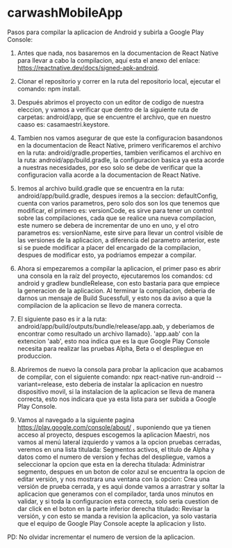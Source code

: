 # carwashMobileApp


Pasos para compilar la aplicacion de Android y subirla a Google Play Console:



1. Antes que nada, nos basaremos en la documentacion de React Native para llevar a cabo la compilacion, aquí esta el anexo del enlace:  https://reactnative.dev/docs/signed-apk-android.




2. Clonar el repositorio y correr en la ruta del repositorio local, ejecutar el comando: npm install.




3. Después abrimos el proyecto con un editor de codigo de nuestra eleccion, y vamos a verificar que dentro de la siguiente ruta de carpetas: android/app, que se encuentre el archivo, que en nuestro caaso es: casamaestri.keystore.




4. Tambien nos vamos asegurar de que este la configuracion basandonos en la documentacion de React Native, primero verificaremos el archivo en la ruta: android/gradle.properties,
tambien verificamos el archivo en la ruta: android/app/build.gradle, la configuracion basica ya esta acorde a nuestras necesidades, por eso solo se debe de verificar que la configuracion valla acorde a la documentacion de React Native.




5. Iremos al archivo build.gradle que se encuentra en la ruta: android/app/build.gradle, despues iremos a la seccion: defaultConfig, cuenta con varios parametros, pero solo dos son los que tenemos que modificar,
el primero es: versionCode, es sirve para tener un control sobre las compilaciones, cada que se realice una nueva compilacion, este numero se debera de incrementar de uno en uno, y el otro parametros es: versionName,
este sirve para llevar un control visible de las versiones de la aplicacion, a diferencia del parametro anterior, este si se puede modificar a placer del encargado de la compilacion, despues de modificar esto, ya podriamos empezar a compilar.




5. Ahora si empezaremos a compilar la aplicacion, el primer paso es abrir una consola en la raíz del proyecto, ejecutaremos los comandos: cd android y gradlew bundleRelease, con esto bastaria para que empiece la generacion de la aplicacion.
Al terminar la compilacion, deberia de darnos un mensaje de Build Sucessfull, y esto nos da aviso a que la compilacion de la aplicacion se llevo de manera correcta.




6. El siguiente paso es ir a la ruta: android/app/build/outputs/bundle/release/app.aab, y deberiamos de encontrar como resultado un archivo llamado}. 'app.aab' con la extencion 'aab', esto noa indica que es la que Google Play Console necesita para
realizar las pruebas Alpha, Beta o el despliegue en produccion.




7. Abriremos de nuevo la consola para probar la aplicacion que acabamos de compilar, con el siguiente comando: npx react-native run-android --variant=release, esto deberia de instalar la aplicacion en nuestro dispositivo movil,
si la instalacion de la aplicacion se lleva de manera correcta, esto nos indicara que ya esta lista para ser subida a Google Play Console.




8. Vamos al navegado a la siguiente pagina https://play.google.com/console/about/ , suponiendo que ya tienen acceso al proyecto, despues escogemos la aplicacion Maestri, nos vamos al menú lateral izquierdo
y vamos a la opcion pruebas cerradas, veremos en una lista titulada: Segmentos activos, el titulo de Alpha y datos como el numero de version y fechas del despliegue, vamos a seleccionar la opcion que esta en la derecha titulada:
Administrar segmento, despues en un boton de color azul se encuentra la opcion de editar versión, y nos mostrara una ventana con la opcion: Crea una versión de prueba cerrada, y es aqui donde vamos a arrastrar y soltar la aplicacion que
generamos con el compilador, tarda unos minutos en validar, y si toda la configuracion esta correcta, solo seria cuestion  de dar click en el boton en la parte  inferior derecha titulado: Revisar la versión,
y con esto se manda a revision la aplicacion, ya solo vastaria que el equipo de Google Play Console acepte la aplicacion y listo.



PD: No olvidar incrementar el numero de version de la aplicacion.